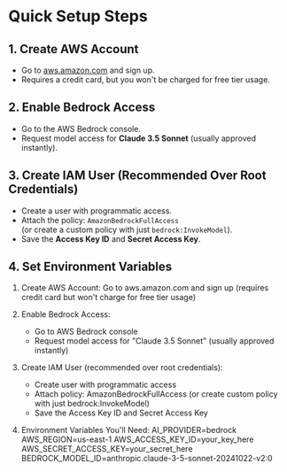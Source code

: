 # Quick Setup Steps

## 1. Create AWS Account

- Go to [aws.amazon.com](https://aws.amazon.com) and sign up.
- Requires a credit card, but you won't be charged for free tier usage.

## 2. Enable Bedrock Access

- Go to the AWS Bedrock console.
- Request model access for **Claude 3.5 Sonnet** (usually approved instantly).

## 3. Create IAM User (Recommended Over Root Credentials)

- Create a user with programmatic access.
- Attach the policy: `AmazonBedrockFullAccess`  
  (or create a custom policy with just `bedrock:InvokeModel`).
- Save the **Access Key ID** and **Secret Access Key**.

## 4. Set Environment Variables

1. Create AWS Account: Go to aws.amazon.com and sign up (requires credit card but won't charge for free tier usage)
2. Enable Bedrock Access:


    - Go to AWS Bedrock console
    - Request model access for "Claude 3.5 Sonnet" (usually approved instantly)

3. Create IAM User (recommended over root credentials):


    - Create user with programmatic access
    - Attach policy: AmazonBedrockFullAccess (or create custom policy with just bedrock:InvokeModel)
    - Save the Access Key ID and Secret Access Key

4. Environment Variables You'll Need:
   AI_PROVIDER=bedrock
   AWS_REGION=us-east-1
   AWS_ACCESS_KEY_ID=your_key_here  
   AWS_SECRET_ACCESS_KEY=your_secret_here
   BEDROCK_MODEL_ID=anthropic.claude-3-5-sonnet-20241022-v2:0
